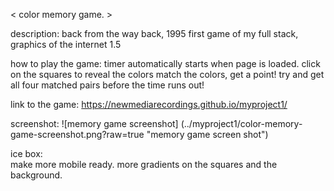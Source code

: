 < color memory game. > 

description:
 back from the way back, 1995
 first game of my full stack, 
 graphics of the internet 1.5

how to play the game: 
 timer automatically starts when page is loaded.
 click on the squares to reveal the colors
 match the colors, get a point!
 try and get all four matched pairs before the time runs out! 

link to the game:
 https://newmediarecordings.github.io/myproject1/

screenshot:
 ![memory game screenshot] (../myproject1/color-memory-game-screenshot.png?raw=true "memory game screen shot")

ice box:   
 make more mobile ready.
 more gradients on the squares and the background.

